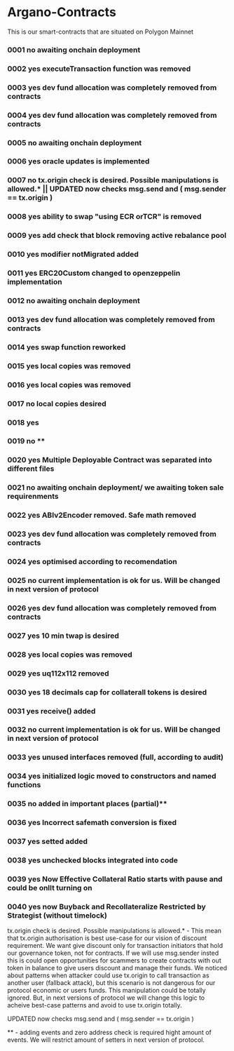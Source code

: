 # Argano-Contracts
This is our smart-contracts that are situated on Polygon Mainnet

### 0001	no	awaiting onchain deployment
### 0002	yes	executeTransaction function was removed
### 0003	yes	dev fund allocation was completely removed from contracts
### 0004	yes	dev fund allocation was completely removed from contracts
### 0005	no	awaiting onchain deployment
### 0006	yes	oracle updates is implemented
### 0007	no	tx.origin check is desired. Possible manipulations is allowed.* || UPDATED now checks msg.send and ( msg.sender == tx.origin )
### 0008	yes	ability to swap "using ECR orTCR" is removed
### 0009	yes	add check that block removing active rebalance pool
### 0010	yes	modifier notMigrated added
### 0011	yes	ERC20Custom changed to openzeppelin implementation
### 0012	no	awaiting onchain deployment
### 0013	yes	dev fund allocation was completely removed from contracts
### 0014	yes	swap function reworked
### 0015	yes	local copies was removed
### 0016	yes	local copies was removed
### 0017	no	local copies desired
### 0018	yes	<add events> 
### 0019	no	<add events>**
### 0020	yes	Multiple Deployable Contract was separated into different files
### 0021	no	awaiting onchain deployment/ we awaiting token sale requirenments
### 0022	yes	ABIv2Encoder removed. Safe math removed
### 0023	yes	dev fund allocation was completely removed from contracts
### 0024	yes	optimised according to recomendation
### 0025	no	current implementation is ok for us. Will be changed in next version of protocol
### 0026	yes	dev fund allocation was completely removed from contracts
### 0027	yes	10 min twap is desired
### 0028	yes	local copies was removed
### 0029	yes	uq112x112 removed
### 0030	yes	18 decimals cap for collaterall tokens is desired
### 0031	yes	receive() added
### 0032	no	current implementation is ok for us. Will be changed in next version of protocol
### 0033	yes	unused interfaces removed (full, according to audit)
### 0034	yes	initialized logic moved to constructors and named functions
### 0035	no	added in important places (partial)**
### 0036	yes	Incorrect safemath conversion is fixed
### 0037	yes	setted added
### 0038	yes	unchecked blocks integrated into code
### 0039  yes Now Effective Collateral Ratio starts with pause and could be onllt turning on
### 0040  yes now Buyback and Recollateralize Restricted by Strategist (without timelock)


tx.origin check is desired. Possible manipulations is allowed.* - This mean that tx.origin authorisation is best use-case for our vision of discount requirement. We want give discount only for transaction initiators that hold our governance token, not for contracts. If we will use msg.sender insted this is could open opportunities for scammers to create contracts with out token in balance to give users discount and manage their funds. We noticed about patterns when attacker could use tx.origin to call transaction as another user (fallback attack), but this scenario is not dangerous for our protocol economic or users funds. This manipulation could be totally ignored. But, in next versions of protocol we will change this logic to acheive best-case patterns and avoid to use tx.origin totally.

UPDATED now checks msg.send and ( msg.sender == tx.origin )

** - adding events and zero address check is required hight amount of events. We will restrict amount of setters in next version of protocol. 
